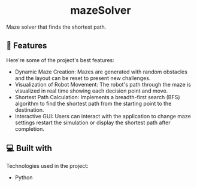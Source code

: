 <h1 align="center" id="title">mazeSolver</h1>



<p id="description">Maze solver that finds the shortest path.</p>

  
  
<h2>🧐 Features</h2>

Here're some of the project's best features:

*   Dynamic Maze Creation: Mazes are generated with random obstacles and the layout can be reset to present new challenges.
*   Visualization of Robot Movement: The robot's path through the maze is visualized in real time showing each decision point and move.
*   Shortest Path Calculation: Implements a breadth-first search (BFS) algorithm to find the shortest path from the starting point to the destination.
*   Interactive GUI: Users can interact with the application to change maze settings restart the simulation or display the shortest path after completion.

  
  
<h2>💻 Built with</h2>

Technologies used in the project:

*   Python
